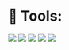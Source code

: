 # 🔧 Tools:
<img src="https://img.shields.io/badge/Python-blue?style=flat-square&logo=Python&logoColor=white"/>  <img src="https://img.shields.io/badge/R-blue?style=flat-square&logo=R&logoColor=white"/>  <img src="https://img.shields.io/badge/SAS-blue?style=flat-square&logo=SAS&logoColor=white"/>  <img src="https://img.shields.io/badge/Adobe Illustrator-orange?style=flat-square&logo=Adobe Illustrator&logoColor=SaddleBrown"/>   <img src="https://img.shields.io/badge/Adobe Photoshop-DodgerBlue?style=flat-square&logo=Adobe Photoshop&logoColor=Navy"/> 
